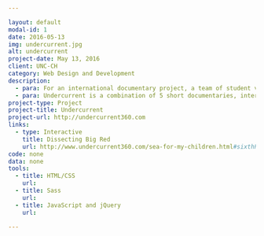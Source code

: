 ```yaml
---

layout: default
modal-id: 1
date: 2016-05-13
img: undercurrent.jpg
alt: undercurrent
project-date: May 13, 2016
client: UNC-CH
category: Web Design and Development
description:
  - para: For an international documentary project, a team of student videographers, reporters, developers and designers travelled to Bocas del Toro, Panama to tell the stories of the intersection of culture and environment.
  - para: Undercurrent is a combination of 5 short documentaries, interactive graphics, articles and 360 videos!
project-type: Project
project-title: Undercurrent
project-url: http://undercurrent360.com
links:
  - type: Interactive
    title: Dissecting Big Red
    url: http://www.undercurrent360.com/sea-for-my-children.html#sixthPage
code: none
data: none
tools:
  - title: HTML/CSS
    url:
  - title: Sass
    url:
  - title: JavaScript and jQuery
    url:

---
```

